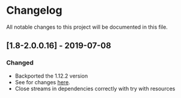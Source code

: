 # Changelog
All notable changes to this project will be documented in this file.

## [1.8-2.0.0.16] - 2019-07-08
### Changed
- Backported the 1.12.2 version
- See for changes [here](https://github.com/MC-U-Team/Music-Player/blob/1.12.2/CHANGELOG.md).
- Close streams in dependencies correctly with try with resources